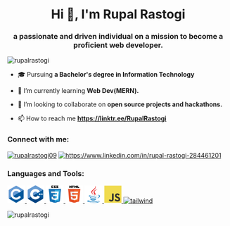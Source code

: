 <h1 align="center">Hi 👋, I'm Rupal Rastogi</h1>
<h3 align="center">a passionate and driven individual on a mission to become a proficient web developer.</h3>

<p align="left"> <img src="https://komarev.com/ghpvc/?username=rupalrastogi&label=Profile%20views&color=0e75b6&style=flat" alt="rupalrastogi" /> </p>

- 🎓 Pursuing **a Bachelor's degree in Information Technology**

- 🌱 I’m currently learning **Web Dev(MERN).**

- 👯 I’m looking to collaborate on **open source projects and hackathons.**

- 📫 How to reach me **https://linktr.ee/RupalRastogi**

<h3 align="left">Connect with me:</h3>
<p align="left">
<a href="https://twitter.com/rupalrastogi09" target="blank"><img align="center" src="https://raw.githubusercontent.com/rahuldkjain/github-profile-readme-generator/master/src/images/icons/Social/twitter.svg" alt="rupalrastogi09" height="30" width="40" /></a>
<a href="https://linkedin.com/in/https://www.linkedin.com/in/rupal-rastogi-284461201" target="blank"><img align="center" src="https://raw.githubusercontent.com/rahuldkjain/github-profile-readme-generator/master/src/images/icons/Social/linked-in-alt.svg" alt="https://www.linkedin.com/in/rupal-rastogi-284461201" height="30" width="40" /></a>
</p>

<h3 align="left">Languages and Tools:</h3>
<p align="left"> <a href="https://www.cprogramming.com/" target="_blank" rel="noreferrer"> <img src="https://raw.githubusercontent.com/devicons/devicon/master/icons/c/c-original.svg" alt="c" width="40" height="40"/> </a> <a href="https://www.w3schools.com/cpp/" target="_blank" rel="noreferrer"> <img src="https://raw.githubusercontent.com/devicons/devicon/master/icons/cplusplus/cplusplus-original.svg" alt="cplusplus" width="40" height="40"/> </a> <a href="https://www.w3schools.com/css/" target="_blank" rel="noreferrer"> <img src="https://raw.githubusercontent.com/devicons/devicon/master/icons/css3/css3-original-wordmark.svg" alt="css3" width="40" height="40"/> </a> <a href="https://www.w3.org/html/" target="_blank" rel="noreferrer"> <img src="https://raw.githubusercontent.com/devicons/devicon/master/icons/html5/html5-original-wordmark.svg" alt="html5" width="40" height="40"/> </a> <a href="https://www.java.com" target="_blank" rel="noreferrer"> <img src="https://raw.githubusercontent.com/devicons/devicon/master/icons/java/java-original.svg" alt="java" width="40" height="40"/> </a> <a href="https://developer.mozilla.org/en-US/docs/Web/JavaScript" target="_blank" rel="noreferrer"> <img src="https://raw.githubusercontent.com/devicons/devicon/master/icons/javascript/javascript-original.svg" alt="javascript" width="40" height="40"/> </a> <a href="https://tailwindcss.com/" target="_blank" rel="noreferrer"> <img src="https://www.vectorlogo.zone/logos/tailwindcss/tailwindcss-icon.svg" alt="tailwind" width="40" height="40"/> </a> </p>

<p><img align="center" src="https://github-readme-streak-stats.herokuapp.com/?user=rupalrastogi&" alt="rupalrastogi" /></p>




